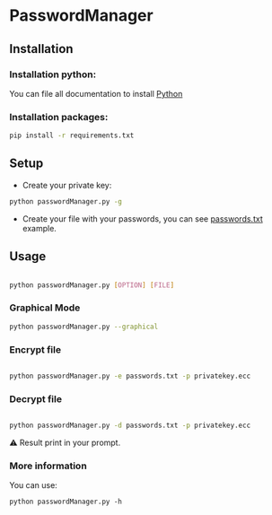 # PasswordManager

## Installation

### Installation python:

You can file all documentation to install [Python](https://www.python.org/downloads/)

### Installation packages:

```sh
pip install -r requirements.txt
```

## Setup

- Create your private key:
```sh
python passwordManager.py -g
```

- Create your file with your passwords, you can see [passwords.txt](./passwords.txt) example.

## Usage

```sh

python passwordManager.py [OPTION] [FILE]
```


### Graphical Mode

```sh
python passwordManager.py --graphical
```

### Encrypt file

```sh

python passwordManager.py -e passwords.txt -p privatekey.ecc
```

### Decrypt file

```sh

python passwordManager.py -d passwords.txt -p privatekey.ecc
```

⚠️ Result print in your prompt.

### More information

You can use:
```
python passwordManager.py -h
```
